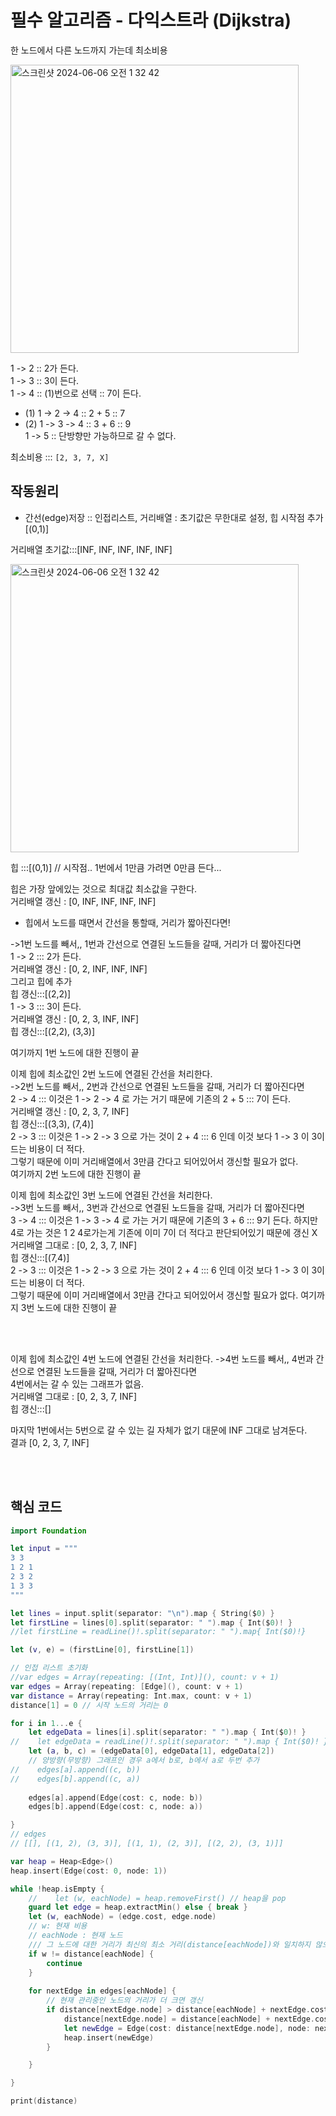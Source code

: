 # 필수 알고리즘 - 다익스트라 (Dijkstra)

한 노드에서 다른 노드까지 가는데 최소비용  

<img width="461" alt="스크린샷 2024-06-06 오전 1 32 42" src="https://github.com/isGeekCode/TIL/assets/76529148/222082c3-afe3-43a8-b896-330f9673995c">


1 -> 2 :: 2가 든다.   
1 -> 3 :: 3이 든다.  
1 -> 4 :: (1)번으로 선택 :: 7이 든다.  
- (1) 1 -> 2 -> 4  :: 2 + 5 :: 7  
- (2) 1 -> 3 -> 4  :: 3 + 6 :: 9  
1 -> 5 :: 단방향만 가능하므로 갈 수 없다.   

최소비용 ::: `[2, 3, 7, X]`  

## 작동원리
- 간선(edge)저장 :: 인접리스트, 거리배열 : 초기값은 무한대로 설정, 힙 시작점 추가 [(0,1)]  

거리배열 초기값:::[INF, INF, INF, INF, INF]  

<img width="461" alt="스크린샷 2024-06-06 오전 1 32 42" src="https://github.com/isGeekCode/TIL/assets/76529148/222082c3-afe3-43a8-b896-330f9673995c">

힙 :::[(0,1)] // 시작점.. 1번에서 1만큼 가려면 0만큼 든다...  

힙은 가장 앞에있는 것으로 최대값 최소값을 구한다.    
거리배열 갱신 : [0, INF, INF, INF, INF]  
- 힙에서 노드를 때면서 간선을 통할때, 거리가 짧아진다면!  

->1번 노드를 빼서,, 1번과 간선으로 연결된 노드들을 갈때, 거리가 더 짧아진다면  
1 -> 2 ::: 2가 든다.   
거리배열 갱신 : [0, 2, INF, INF, INF]  
그리고 힙에 추가  
힙 갱신:::[(2,2)]  
1 -> 3 ::: 3이 든다.  
거리배열 갱신 : [0, 2, 3, INF, INF]  
힙 갱신:::[(2,2), (3,3)]  

여기까지 1번 노드에 대한 진행이 끝

이제 힙에 최소값인 2번 노드에 연결된 간선을 처리한다.   
->2번 노드를 빼서,, 2번과 간선으로 연결된 노드들을 갈때, 거리가 더 짧아진다면  
2 -> 4 ::: 이것은 1 -> 2 -> 4 로 가는 거기 때문에 기존의 2 + 5 ::: 7이 든다.   
거리배열 갱신 : [0, 2, 3, 7, INF]  
힙 갱신:::[(3,3), (7,4)]    
2 -> 3 ::: 이것은 1 -> 2 -> 3 으로 가는 것이 2 + 4 ::: 6 인데 이것 보다 1 -> 3 이 3이드는 비용이 더 적다.  
그렇기 때문에 이미 거리배열에서 3만큼 간다고 되어있어서 갱신할 필요가 없다.   
여기까지 2번 노드에 대한 진행이 끝  

이제 힙에 최소값인 3번 노드에 연결된 간선을 처리한다.   
->3번 노드를 빼서,, 3번과 간선으로 연결된 노드들을 갈때, 거리가 더 짧아진다면  
3 -> 4 ::: 이것은 1 -> 3 -> 4 로 가는 거기 때문에 기존의 3 + 6 ::: 9기 든다. 하지만 4로 가는 것은 1 2 4로가는게 기존에 이미 7이 더 적다고 판단되어있기 때문에 갱신 X  
거리배열 그대로  : [0, 2, 3, 7, INF]  
힙 갱신:::[(7,4)]  
2 -> 3 ::: 이것은 1 -> 2 -> 3 으로 가는 것이 2 + 4 ::: 6 인데 이것 보다 1 -> 3 이 3이드는 비용이 더 적다.  
그렇기 때문에 이미 거리배열에서 3만큼 간다고 되어있어서 갱신할 필요가 없다. 
여기까지 3번 노드에 대한 진행이 끝


<br><br>

이제 힙에 최소값인 4번 노드에 연결된 간선을 처리한다. 
->4번 노드를 빼서,, 4번과 간선으로 연결된 노드들을 갈때, 거리가 더 짧아진다면  
4번에서는 갈 수 있는 그래프가 없음.  
거리배열 그대로  : [0, 2, 3, 7, INF]  
힙 갱신:::[]  

마지막 1번에서는 5번으로 갈 수 있는 길 자체가 없기 대문에 INF 그대로 남겨둔다.  
결과 [0, 2, 3, 7, INF]

<br><br>

## 핵심 코드
```swift
import Foundation

let input = """
3 3
1 2 1
2 3 2
1 3 3
"""

let lines = input.split(separator: "\n").map { String($0) }
let firstLine = lines[0].split(separator: " ").map { Int($0)! }
//let firstLine = readLine()!.split(separator: " ").map{ Int($0)!}

let (v, e) = (firstLine[0], firstLine[1])

// 인접 리스트 초기화
//var edges = Array(repeating: [(Int, Int)](), count: v + 1)
var edges = Array(repeating: [Edge](), count: v + 1)
var distance = Array(repeating: Int.max, count: v + 1)
distance[1] = 0 // 시작 노드의 거리는 0

for i in 1...e {
    let edgeData = lines[i].split(separator: " ").map { Int($0)! }
//    let edgeData = readLine()!.split(separator: " ").map { Int($0)! }
    let (a, b, c) = (edgeData[0], edgeData[1], edgeData[2])
    // 양방향(무방향) 그래프인 경우 a에서 b로, b에서 a로 두번 추가
//    edges[a].append((c, b))
//    edges[b].append((c, a))
    
    edges[a].append(Edge(cost: c, node: b))
    edges[b].append(Edge(cost: c, node: a))

}
// edges
// [[], [(1, 2), (3, 3)], [(1, 1), (2, 3)], [(2, 2), (3, 1)]]

var heap = Heap<Edge>()
heap.insert(Edge(cost: 0, node: 1))

while !heap.isEmpty {
    //    let (w, eachNode) = heap.removeFirst() // heap을 pop
    guard let edge = heap.extractMin() else { break }
    let (w, eachNode) = (edge.cost, edge.node)
    // w: 현재 비용
    // eachNode : 현재 노드
    /// 그 노드에 대한 거리가 최신의 최소 거리(distance[eachNode])와 일치하지 않으면
    if w != distance[eachNode] {
        continue
    }
    
    for nextEdge in edges[eachNode] {
        // 현재 관리중인 노드의 거리가 더 크면 갱신
        if distance[nextEdge.node] > distance[eachNode] + nextEdge.cost {
            distance[nextEdge.node] = distance[eachNode] + nextEdge.cost
            let newEdge = Edge(cost: distance[nextEdge.node], node: nextEdge.node)
            heap.insert(newEdge)
        }

    }

}

print(distance)




```
